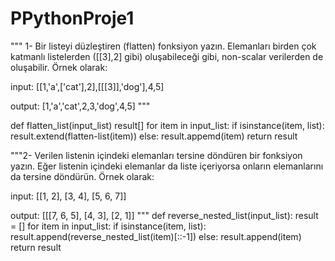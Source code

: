 # PPythonProje1
"""
1- Bir listeyi düzleştiren (flatten) fonksiyon yazın. Elemanları birden çok katmanlı listelerden ([[3],2] gibi) oluşabileceği gibi, non-scalar verilerden de oluşabilir. Örnek olarak:

input: [[1,'a',['cat'],2],[[[3]],'dog'],4,5]

output: [1,'a','cat',2,3,'dog',4,5]
"""

def flatten_list(input_list)
    result[]
    for item in input_list:
       if isinstance(item, list):
          result.extend(flatten-list(item))
       else:
      result.appemd(item)
  return result

"""2- Verilen listenin içindeki elemanları tersine döndüren bir fonksiyon yazın. Eğer listenin içindeki elemanlar da liste içeriyorsa onların elemanlarını da tersine döndürün. Örnek olarak:

input: [[1, 2], [3, 4], [5, 6, 7]]

output: [[[7, 6, 5], [4, 3], [2, 1]]
"""
def reverse_nested_list(input_list):
    result = []
    for item in input_list:
        if isinstance(item, list):
            result.append(reverse_nested_list(item)[::-1])
        else:
            result.append(item)
    return result
